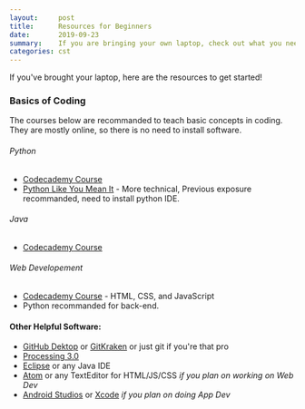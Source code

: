 ```yaml
---
layout:     post
title:      Resources for Beginners
date:       2019-09-23
summary:    If you are bringing your own laptop, check out what you need!.
categories: cst
---
```


If you've brought your laptop, here are the resources to get started!

### Basics of Coding

The courses below are recommanded to teach basic concepts in coding. They are mostly online, so there is no need to install software.

###### Python

* [Codecademy Course](https://www.codecademy.com/learn/learn-python "Codecademy") 
* [Python Like You Mean It](https://www.pythonlikeyoumeanit.com/ "Codecademy") - More technical, Previous exposure recommanded, need to install python IDE.

###### Java

* [Codecademy Course](https://www.codecademy.com/learn/learn-java "Codecademy") 

###### Web Developement

* [Codecademy Course](https://www.codecademy.com/catalog/subject/web-development "Codecademy") - HTML, CSS, and JavaScript
* Python recommanded for back-end.

#### Other Helpful Software:

* [GitHub Dektop](https://desktop.github.com/ "Github Desktop") or [GitKraken](https://www.gitkraken.com/ "GitKraken") or just git if you're that pro
* [Processing 3.0](https://processing.org/download/ "Processing")
* [Eclipse](https://www.eclipse.org/downloads/ "Eclipse") or any Java IDE
* [Atom](https://atom.io/ "Atom.io") or any TextEditor for HTML/JS/CSS *if you plan on working on Web Dev*
* [Android Studios](https://developer.android.com/studio/ "Android Studios") or [Xcode](https://developer.apple.com/xcode/downloads/ "Xcode") *if you plan on doing App Dev*
